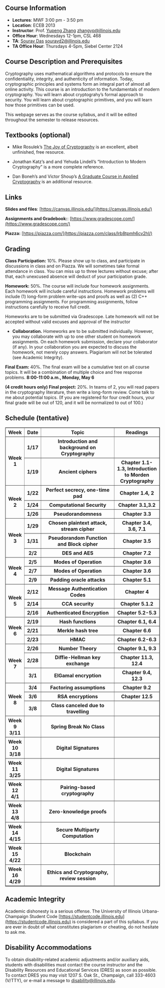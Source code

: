 ## Course Information
- **Lectures**: MWF 3:00 pm - 3:50 pm
- **Location**: ECEB 2013
- **Instructor**: Prof. [Yupeng Zhang](https://zhangyp.web.illinois.edu/) zhangyp@illinois.edu
- **Office Hour**: Wednesdays 12-1pm, CSL 468
- **TA**: [Sourav Das](https://sourav1547.github.io/) souravd2@illinois.edu
- **TA Office Hour**: Thursdays 4-5pm, Siebel Center 2124

## Course Description and Prerequisites

Cryptography uses mathematical algorithms and protocols to ensure the confidentiality, integrity, and authenticity of information. Today, cryptographic principles and systems form an integral part of almost all online activity. This course is an introduction to the fundamentals of modern cryptography. You will learn about cryptograhy’s formal approach to security. You will learn about cryptographic primitives, and you will learn how those primitives can be used.

This webpage serves as the course syllabus, and it will be edited throughout the semester to release resources.



## Textbooks (optional)

- Mike Rosulek’s [The Joy of Cryptography](https://joyofcryptography.com/) is an excellent, albeit unfinished, free resource.

- Jonathan Katz’s and and Yehuda Lindell’s “Introduction to Modern Cryptography” is a more complete reference.

- Dan Boneh’s and Victor Shoup’s [A Graduate Course in Applied Cryptography](https://crypto.stanford.edu/~dabo/cryptobook/BonehShoup_0_4.pdf) is an additional resource.

## Links

**Slides and files**: [https://canvas.illinois.edu/](https://canvas.illinois.edu/)

**Assignments and Gradebook:**: [https://www.gradescope.com/](https://www.gradescope.com/)

**Piazza:** [https://piazza.com/](https://piazza.com/class/lrb8tpmh6cv2hl/)

## Grading
**Class Participation:** 10%.  Please show up to class, and participate in discussions in class and on Piazza. We will sometimes take formal attendance in class. You can miss up to three lectures without excuse; after that, each unexcused absence will deduct of your participation grade.

**Homework:** 50%. The course will include four homework assignments. Each homework will include careful instructions. Homework problems will include (1) long-form problem write-ups and proofs as well as (2) C++ programming assignments. For programming assignments, follow instructions carefully to receive full credit.

Homeworks are to be submitted via Gradescope. Late homework will not be accepted without valid excuses and approval of the instructor

- **Collaboration.** Homeworks are to be submitted individually. However, you may collaborate with up to one other student on homework assignments. On each homework submission, declare your collaborator (if any). In your collaboration you are expected to discuss the homework, not merely copy answers. Plagiarism will not be tolerated (see Academic Integrity).

**Final Exam:** 40%. The final exam will be a cumulative test on all course topics. It will be a combination of multiple choice and free response problems.
**8:00-11:00 a.m., Monday, May 6**

**(4 credit hours only) Final project:** 20%. In teams of 2, you will read papers in the cryptography literature, then write a long-form review. Come talk to me about potential topics. (If you are registered for four credit hours, your final grade will be out of 120, and it will be normalized to out of 100.)

## Schedule (tentative)

<table style="width: 100%;" border="1">
    <tr>
        <th style="width: 10%;">Week</th>
        <th style="width: 10%;">Date</th>
        <th style="width: 50%;">Topic</th>
        <th style="width: 30%;">Readings</th>
    </tr>
    <tr>
        <th rowspan="2">Week 1</th>
        <th>1/17</th>
        <th>Introduction and background on Cryptography</th>
        <th></th>
    </tr>
     <tr>
        <th>1/19</th>
        <th>Ancient ciphers</th>
        <th>Chapter 1.1-1.3, Introduction to Morden Cryptography</th>
    </tr>
    <tr>
        <th rowspan="3">Week 2</th>
        <th>1/22</th>
        <th>Perfect secrecy, one-time pad</th>
        <th>Chapter 1.4, 2</th>
    </tr>
    <tr>
        <th>1/24</th>
        <th>Computational Security</th>
        <th>Chapter 3.1,3.2</th>
    </tr>
    <tr>
        <th>1/26</th>
        <th>Pseudorandomness</th>
        <th>Chapter 3.3</th>
    </tr>
    <tr>
        <th rowspan="3">Week 3</th>
        <th>1/29</th>
        <th>Chosen plaintext attack, stream cipher</th>
        <th>Chapter 3.4, 3.6, 7.1</th>
    </tr>
    <tr>
        <th>1/31</th>
        <th>Pseudorandom Function and Block cipher</th>
        <th>Chapter 3.5</th>
    </tr>
    <tr>
        <th>2/2</th>
        <th>DES and AES</th>
        <th>Chapter 7.2</th>
    </tr>
    <tr>
        <th rowspan="3">Week 4</th>
        <th>2/5</th>
        <th>Modes of Operation</th>
        <th>Chapter 3.6</th>
    </tr>
    <tr>
        <th>2/7</th>
        <th>Modes of Operation</th>
        <th>Chapter 3.6</th>
    </tr>
    <tr>
        <th>2/9</th>
        <th>Padding oracle attacks</th>
        <th>Chapter 5.1</th>
    </tr>
    <tr>
        <th rowspan="3">Week 5</th>
        <th>2/12</th>
        <th>Message Authentication Codes</th>
        <th>Chapter 4</th>
    </tr>
    <tr>
        <th>2/14</th>
        <th>CCA security</th>
        <th>Chapter 5.1.2</th>
    </tr>
    <tr>
        <th>2/16</th>
        <th>Authenticated Encryption</th>
        <th>Chapter 5.2-5.3</th>
    </tr>
    <tr>
        <th rowspan="3">Week 6</th>
        <th>2/19</th>
        <th>Hash functions</th>
        <th>Chapter 6.1, 6.4</th>
    </tr>
    <tr>
        <th>2/21</th>
        <th>Merkle hash tree</th>
        <th>Chapter 6.6</th>
    </tr>
    <tr>
        <th>2/23</th>
        <th>HMAC</th>
        <th>Chapter 6.2-6.3</th>
    </tr>
    <tr>
        <th rowspan="3">Week 7</th>
        <th> 2/26 </th>
        <th>Number Theory</th>
        <th>Chapter 9.1, 9.3</th>
    </tr>
    <tr>
        <th>2/28</th>
        <th>Diffie-Hellman key exchange</th>
        <th>Chapter 11.3, 12.4</th>
    </tr>
    <tr>
        <th>3/1</th>
        <th>ElGamal encryption</th>
        <th>Chapter 9.4, 12.3</th>
    </tr>
    <tr>
        <th rowspan="3">Week 8</th>
        <th>3/4</th>
        <th>Factoring assumptions</th>
        <th>Chapter 9.2</th>
    </tr>
    <tr>
        <th>3/6</th>
        <th>RSA encryptions</th>
        <th>Chapter 12.5</th>
    </tr>
    <tr>
        <th>3/8</th>
        <th>Class canceled due to travelling</th>
        <th></th>
    </tr>
    <tr>
        <th>Week 9 3/11</th>
        <th></th>
        <th>Spring Break No Class</th>
        <th></th>
    </tr>
    <tr>
        <th>Week 10 3/18</th>
        <th></th>
        <th>Digital Signatures</th>
        <th></th>
    </tr>
    <tr>
        <th>Week 11 3/25</th>
        <th></th>
        <th>Digital Signatures</th>
        <th></th>
    </tr>   
    <tr>
        <th>Week 12 4/1</th>
        <th></th>
        <th>Pairing-based cryptography</th>
        <th></th>
    </tr>
    <tr>
        <th>Week 13 4/8</th>
        <th></th>
        <th>Zero-knowledge proofs</th>
        <th></th>
    </tr>
    <tr>
        <th>Week 14 4/15</th>
        <th></th>
        <th>Secure Multiparty Computation</th>
        <th></th>
    </tr>
    <tr>
        <th>Week 15 4/22</th>
        <th></th>
        <th>Blockchain</th>
        <th></th>
    </tr>
    <tr>
        <th>Week 16 4/29</th>
        <th></th>
        <th>Ethics and Cryptography, review session</th>
        <th></th>
    </tr>
</table>




## Academic Integrity

Academic dishonesty is a serious offense. The University of Illinois Urbana-Champaign Student Code [https://studentcode.illinois.edu](https://studentcode.illinois.edu) is considered a part of this syllabus. If you are ever in doubt of what constitutes plagiarism or cheating, do not hesitate to ask me.

## Disability Accommodations

To obtain disability-related academic adjustments and/or auxiliary aids, students with disabilities must contact the course instructor and the Disability Resources and Educational Services (DRES) as soon as possible. To contact DRES you may visit 1207 S. Oak St., Champaign, call 333-4603 (V/TTY), or e-mail a message to [disability@illinois.edu](disability@illinois.edu).



